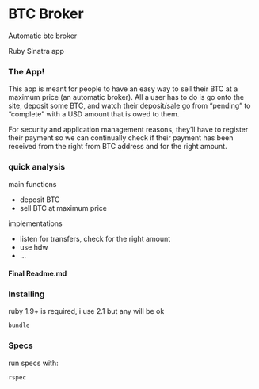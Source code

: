 # BTC Broker

Automatic btc broker

Ruby Sinatra app

### The App!

This app is meant for people to have an easy way to sell their BTC at a maximum price (an automatic broker).  All a user has to do is go onto the site, deposit some BTC, and watch their deposit/sale go from “pending” to “complete” with a USD amount that is owed to them.

For security and application management reasons, they’ll have to register their payment so we can continually check if their payment has been received from the right from BTC address and for the right amount.


### quick analysis

main functions

- deposit BTC
- sell BTC at maximum price

implementations

- listen for transfers, check for the right amount
- use hdw
- ...




#### Final Readme.md

### Installing

ruby 1.9+ is required, i use 2.1 but any will be ok

    bundle


### Specs

run specs with:

    rspec
